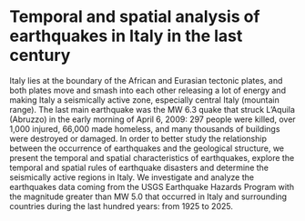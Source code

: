 # **Temporal and spatial analysis of earthquakes in Italy in the last century**

Italy lies at the boundary of the African and Eurasian tectonic plates, and both plates move and smash
into each other releasing a lot of energy and making Italy a seismically active zone, especially central
Italy (mountain range). The last main earthquake was the MW 6.3 quake that struck L’Aquila (Abruzzo)
in the early morning of April 6, 2009: 297 people were killed, over 1,000 injured, 66,000 made homeless,
and many thousands of buildings were destroyed or damaged. In order to better study the relationship between 
the occurrence of earthquakes and the geological structure, we present the temporal and
spatial characteristics of earthquakes, explore the temporal and spatial rules of earthquake disasters and
determine the seismically active regions in Italy.
We investigate and analyze the earthquakes data coming from the USGS Earthquake Hazards Program
with the magnitude greater than MW 5.0 that occurred in Italy and surrounding countries during the
last hundred years: from 1925 to 2025.
